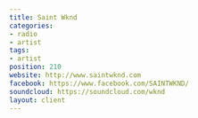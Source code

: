 ```yaml
---
title: Saint Wknd
categories:
- radio
- artist
tags:
- artist
position: 210
website: http://www.saintwknd.com
facebook: https://www.facebook.com/SAINTWKND/
soundcloud: https://soundcloud.com/wknd
layout: client
---
```


